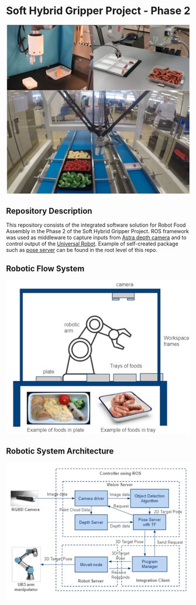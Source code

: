 # Soft Hybrid Gripper Project - Phase 2

<p align="center"><img src="readme_pics/pic1.png" width="900"\></p>

## Repository Description
This repository consists of the integrated software solution for Robot Food Assembly in the Phase 2 of the Soft Hybrid Gripper Project. ROS framework was used as middleware to capture inputs from [Astra depth camera](http://wiki.ros.org/astra_camera) and to control output of the [Universal Robot](https://github.com/UniversalRobots/Universal_Robots_ROS_Driver). Example of self-created package such as [pose server](https://github.com/tyseng92/Soft-Hybrid-Gripper/tree/main/pose_server) can be found in the root level of this repo. 

## Robotic Flow System 
<p align="center"><img src="readme_pics/pic2.png" width="600"\></p>

## Robotic System Architecture
<p align="center"><img src="readme_pics/pic3.png" width="600"\></p>


